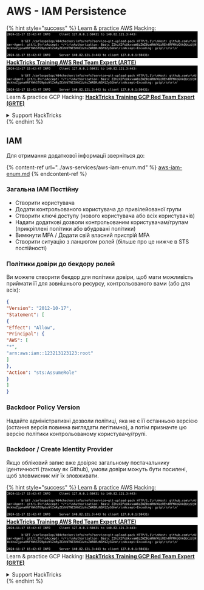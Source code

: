 # AWS - IAM Persistence

{% hint style="success" %}
Learn & practice AWS Hacking:<img src="../../../.gitbook/assets/image (1).png" alt="" data-size="line">[**HackTricks Training AWS Red Team Expert (ARTE)**](https://training.hacktricks.xyz/courses/arte)<img src="../../../.gitbook/assets/image (1).png" alt="" data-size="line">\
Learn & practice GCP Hacking: <img src="../../../.gitbook/assets/image (2).png" alt="" data-size="line">[**HackTricks Training GCP Red Team Expert (GRTE)**<img src="../../../.gitbook/assets/image (2).png" alt="" data-size="line">](https://training.hacktricks.xyz/courses/grte)

<details>

<summary>Support HackTricks</summary>

* Check the [**subscription plans**](https://github.com/sponsors/carlospolop)!
* **Join the** 💬 [**Discord group**](https://discord.gg/hRep4RUj7f) or the [**telegram group**](https://t.me/peass) or **follow** us on **Twitter** 🐦 [**@hacktricks\_live**](https://twitter.com/hacktricks\_live)**.**
* **Share hacking tricks by submitting PRs to the** [**HackTricks**](https://github.com/carlospolop/hacktricks) and [**HackTricks Cloud**](https://github.com/carlospolop/hacktricks-cloud) github repos.

</details>
{% endhint %}

## IAM

Для отримання додаткової інформації зверніться до:

{% content-ref url="../aws-services/aws-iam-enum.md" %}
[aws-iam-enum.md](../aws-services/aws-iam-enum.md)
{% endcontent-ref %}

### Загальна IAM Постійну

* Створити користувача
* Додати контрольованого користувача до привілейованої групи
* Створити ключі доступу (нового користувача або всіх користувачів)
* Надати додаткові дозволи контрольованим користувачам/групам (прикріплені політики або вбудовані політики)
* Вимкнути MFA / Додати свій власний пристрій MFA
* Створити ситуацію з ланцюгом ролей (більше про це нижче в STS постійності)

### Політики довіри до бекдору ролей

Ви можете створити бекдор для політики довіри, щоб мати можливість приймати її для зовнішнього ресурсу, контрольованого вами (або для всіх):
```json
{
"Version": "2012-10-17",
"Statement": [
{
"Effect": "Allow",
"Principal": {
"AWS": [
"*",
"arn:aws:iam::123213123123:root"
]
},
"Action": "sts:AssumeRole"
}
]
}
```
### Backdoor Policy Version

Надайте адміністративні дозволи політиці, яка не є її останньою версією (остання версія повинна виглядати легітимно), а потім призначте цю версію політики контрольованому користувачу/групі.

### Backdoor / Create Identity Provider

Якщо обліковий запис вже довіряє загальному постачальнику ідентичності (такому як Github), умови довіри можуть бути посилені, щоб зловмисник міг їх зловживати.

{% hint style="success" %}
Learn & practice AWS Hacking:<img src="../../../.gitbook/assets/image (1).png" alt="" data-size="line">[**HackTricks Training AWS Red Team Expert (ARTE)**](https://training.hacktricks.xyz/courses/arte)<img src="../../../.gitbook/assets/image (1).png" alt="" data-size="line">\
Learn & practice GCP Hacking: <img src="../../../.gitbook/assets/image (2).png" alt="" data-size="line">[**HackTricks Training GCP Red Team Expert (GRTE)**<img src="../../../.gitbook/assets/image (2).png" alt="" data-size="line">](https://training.hacktricks.xyz/courses/grte)

<details>

<summary>Support HackTricks</summary>

* Check the [**subscription plans**](https://github.com/sponsors/carlospolop)!
* **Join the** 💬 [**Discord group**](https://discord.gg/hRep4RUj7f) or the [**telegram group**](https://t.me/peass) or **follow** us on **Twitter** 🐦 [**@hacktricks\_live**](https://twitter.com/hacktricks\_live)**.**
* **Share hacking tricks by submitting PRs to the** [**HackTricks**](https://github.com/carlospolop/hacktricks) and [**HackTricks Cloud**](https://github.com/carlospolop/hacktricks-cloud) github repos.

</details>
{% endhint %}
